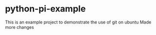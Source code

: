 # python-pi-example
This is an example project to demonstrate the use of git on ubuntu
Made more changes